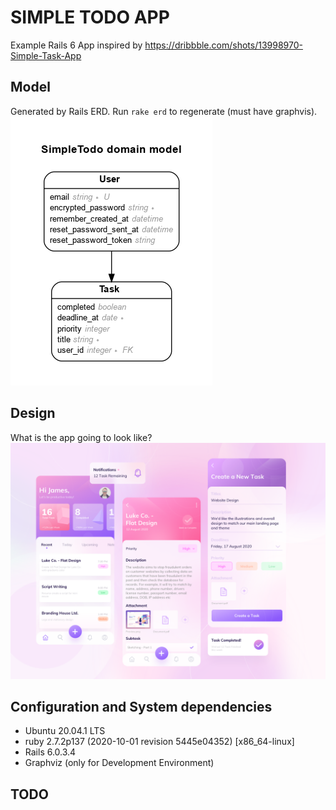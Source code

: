 # SIMPLE TODO APP
Example Rails 6 App inspired by https://dribbble.com/shots/13998970-Simple-Task-App

## Model
Generated by Rails ERD. Run `rake erd` to regenerate (must have graphvis).
![](/erd.png)

## Design
What is the app going to look like?
![](/demo.png)

## Configuration and System dependencies
- Ubuntu 20.04.1 LTS
- ruby 2.7.2p137 (2020-10-01 revision 5445e04352) [x86_64-linux]
- Rails 6.0.3.4
- Graphviz (only for Development Environment)

## TODO